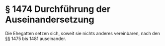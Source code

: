 # § 1474 Durchführung der Auseinandersetzung
Die Ehegatten setzen sich, soweit sie nichts anderes vereinbaren, nach den §§ 1475 bis 1481 auseinander.
